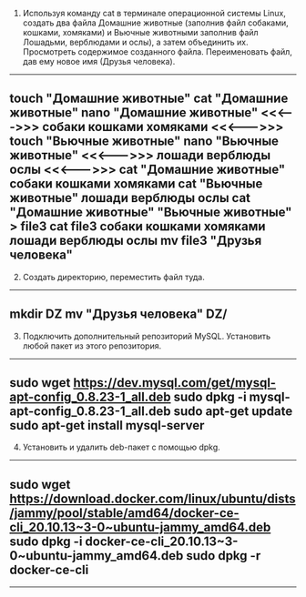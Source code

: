1. Используя команду cat в терминале операционной системы Linux, создать
два файла Домашние животные (заполнив файл собаками, кошками,
хомяками) и Вьючные животными заполнив файл Лошадьми, верблюдами и
ослы), а затем объединить их. Просмотреть содержимое созданного файла.
Переименовать файл, дав ему новое имя (Друзья человека).
------------------------------------------------------------
touch "Домашние животные"
cat "Домашние животные"
nano "Домашние животные"
<<<--->>>
собаки
кошками
хомяками
<<<--->>>
touch "Вьючные животные"
nano "Вьючные животные"
<<<--->>>
лошади
верблюды
ослы
<<<--->>>
cat "Домашние животные"
собаки
кошками
хомяками
cat "Вьючные животные"
лошади
верблюды
ослы
cat "Домашние животные" "Вьючные животные" > file3
cat file3
собаки
кошками
хомяками
лошади
верблюды
ослы
mv file3 "Друзья человека"
------------------------------------------------------------
2. Создать директорию, переместить файл туда.
------------------------------------------------------------
mkdir DZ
mv "Друзья человека" DZ/
------------------------------------------------------------
3. Подключить дополнительный репозиторий MySQL. Установить любой пакет
из этого репозитория.
------------------------------------------------------------
sudo wget https://dev.mysql.com/get/mysql-apt-config_0.8.23-1_all.deb
sudo dpkg -i mysql-apt-config_0.8.23-1_all.deb
sudo apt-get update
sudo apt-get install mysql-server
------------------------------------------------------------
4. Установить и удалить deb-пакет с помощью dpkg.
------------------------------------------------------------
sudo wget https://download.docker.com/linux/ubuntu/dists/jammy/pool/stable/amd64/docker-ce-cli_20.10.13~3-0~ubuntu-jammy_amd64.deb
sudo dpkg -i docker-ce-cli_20.10.13~3-0~ubuntu-jammy_amd64.deb
sudo dpkg -r docker-ce-cli
------------------------------------------------------------
------------------------------------------------------------